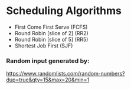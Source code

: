 # Scheduling Algorithms
* First Come First Serve (FCFS)
* Round Robin [slice of 2] (RR2)
* Round Robin [slice of 5] (RR5)
* Shortest Job First (SJF)
### Random input generated by:
https://www.randomlists.com/random-numbers?dup=true&qty=15&max=20&min=1
